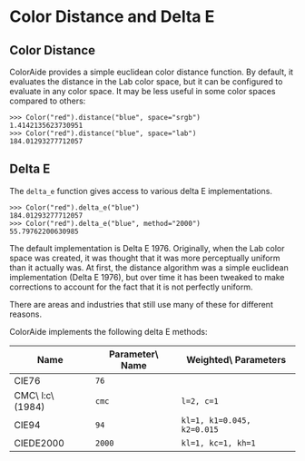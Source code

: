 # Color Distance and Delta E

## Color Distance

ColorAide provides a simple euclidean color distance function. By default, it evaluates the distance in the Lab color
space, but it can be configured to evaluate in any color space. It may be less useful in some color spaces compared to
others:

```pycon3
>>> Color("red").distance("blue", space="srgb")
1.4142135623730951
>>> Color("red").distance("blue", space="lab")
184.01293277712057
``` 

## Delta E

The `delta_e` function gives access to various delta E implementations.

```pycon3
>>> Color("red").delta_e("blue")
184.01293277712057
>>> Color("red").delta_e("blue", method="2000")
55.79762200630985
```

The default implementation is Delta E 1976. Originally, when the Lab color space was created, it was thought that it was
more perceptually uniform than it actually was. At first, the distance algorithm was a simple euclidean implementation
(Delta E 1976), but over time it has been tweaked to make corrections to account for the fact that it is not perfectly
uniform.

There are areas and industries that still use many of these for different reasons.

ColorAide implements the following delta E methods:

Name             | Parameter\ Name | Weighted\ Parameters
---------------- | --------------- | --------------------
CIE76            | `76`            |
CMC\ l:c\ (1984) | `cmc`           | `l=2, c=1`
CIE94            | `94`            | `kl=1, k1=0.045, k2=0.015`
CIEDE2000        | `2000`          | `kl=1, kc=1, kh=1`

